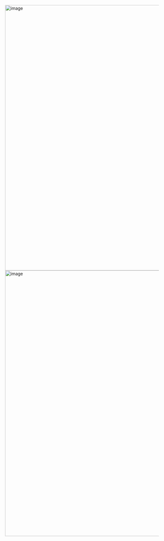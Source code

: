 
<img width="1866" height="869" alt="image" src="https://github.com/user-attachments/assets/c0517bf4-88c0-4315-a4ed-c343db489a4a" />
<img width="1882" height="870" alt="image" src="https://github.com/user-attachments/assets/5b8d4f76-5a20-4801-a4da-37f7b5051ab2" />
